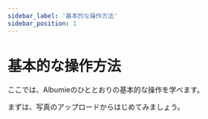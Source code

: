 ```yaml
---
sidebar_label: '基本的な操作方法'
sidebar_position: 1
---
```


# 基本的な操作方法
ここでは、Albumieのひととおりの基本的な操作を学べます。

まずは、写真のアップロードからはじめてみましょう。
